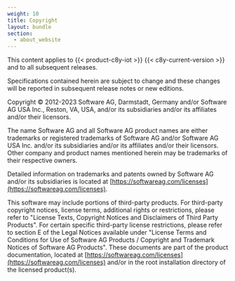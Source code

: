 ```yaml
---
weight: 10
title: Copyright
layout: bundle
section:
  - about_website
---
```


This content applies to {{< product-c8y-iot >}} {{< c8y-current-version >}} and to all subsequent releases.

Specifications contained herein are subject to change and these changes will be reported in subsequent release notes or new editions.

Copyright © 2012-2023 Software AG, Darmstadt, Germany and/or Software AG USA Inc., Reston, VA, USA, and/or its subsidiaries and/or its affiliates and/or their licensors.

The name Software AG and all Software AG product names are either trademarks or registered trademarks of Software AG and/or Software AG USA Inc. and/or its subsidiaries and/or its affiliates and/or their licensors. Other company and product names mentioned herein may be trademarks of their respective owners.

Detailed information on trademarks and patents owned by Software AG and/or its subsidiaries is located at [https://softwareag.com/licenses](https://softwareag.com/licenses).

This software may include portions of third-party products. For third-party copyright notices, license terms, additional rights or restrictions, please refer to "License Texts, Copyright Notices and Disclaimers of Third Party Products". For certain specific third-party license restrictions, please refer to section E of the Legal Notices available under "License Terms and Conditions for Use of Software AG Products / Copyright and Trademark Notices of Software AG Products". These documents are part of the product documentation, located at [https://softwareag.com/licenses](https://softwareag.com/licenses) and/or in the root installation directory of the licensed product(s).
